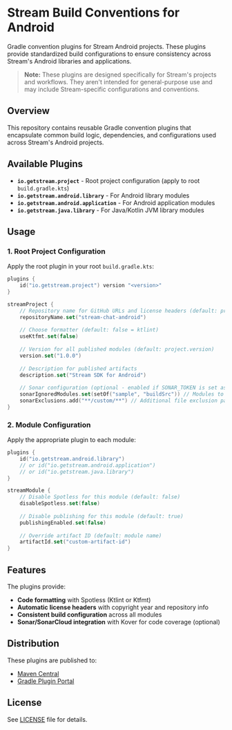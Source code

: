 # Stream Build Conventions for Android

Gradle convention plugins for Stream Android projects. These plugins provide standardized build
configurations to ensure consistency across Stream's Android libraries and applications.

> **Note:** These plugins are designed specifically for Stream's projects and workflows. They aren't
> intended for general-purpose use and may include Stream-specific configurations and conventions.

## Overview

This repository contains reusable Gradle convention plugins that encapsulate common build logic,
dependencies, and configurations used across Stream's Android projects.

## Available Plugins

- **`io.getstream.project`** - Root project configuration (apply to root `build.gradle.kts`)
- **`io.getstream.android.library`** - For Android library modules
- **`io.getstream.android.application`** - For Android application modules
- **`io.getstream.java.library`** - For Java/Kotlin JVM library modules

## Usage

### 1. Root Project Configuration

Apply the root plugin in your root `build.gradle.kts`:

```kotlin
plugins {
    id("io.getstream.project") version "<version>"
}

streamProject {
    // Repository name for GitHub URLs and license headers (default: project name)
    repositoryName.set("stream-chat-android")
    
    // Choose formatter (default: false = ktlint)
    useKtfmt.set(false)
    
    // Version for all published modules (default: project.version)
    version.set("1.0.0")
    
    // Description for published artifacts
    description.set("Stream SDK for Android")
    
    // Sonar configuration (optional - enabled if SONAR_TOKEN is set as an env variable)
    sonarIgnoredModules.set(setOf("sample", "buildSrc")) // Modules to exclude (e.g., "metrics:app")
    sonarExclusions.add("**/custom/**") // Additional file exclusion patterns
}
```

### 2. Module Configuration

Apply the appropriate plugin to each module:

```kotlin
plugins {
    id("io.getstream.android.library")
    // or id("io.getstream.android.application")
    // or id("io.getstream.java.library")
}

streamModule {
    // Disable Spotless for this module (default: false)
    disableSpotless.set(false)
    
    // Disable publishing for this module (default: true)
    publishingEnabled.set(false)
    
    // Override artifact ID (default: module name)
    artifactId.set("custom-artifact-id")
}
```

## Features

The plugins provide:
- **Code formatting** with Spotless (Ktlint or Ktfmt)
- **Automatic license headers** with copyright year and repository info
- **Consistent build configuration** across all modules
- **Sonar/SonarCloud integration** with Kover for code coverage (optional)

## Distribution

These plugins are published to:

- [Maven Central](https://central.sonatype.com/)
- [Gradle Plugin Portal](https://plugins.gradle.org/)

## License

See [LICENSE](LICENSE) file for details.
